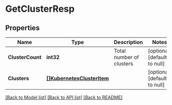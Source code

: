 # GetClusterResp

## Properties
Name | Type | Description | Notes
------------ | ------------- | ------------- | -------------
**ClusterCount** | **int32** | Total number of clusters | [optional] [default to null]
**Clusters** | [**[]KubernetesClusterItem**](KubernetesClusterItem.md) |  | [optional] [default to null]

[[Back to Model list]](../README.md#documentation-for-models) [[Back to API list]](../README.md#documentation-for-api-endpoints) [[Back to README]](../README.md)

